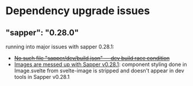 # Dependency upgrade issues

## "sapper": "0.28.0"

running into major issues with sapper 0.28.1:

- ~~[No such file "sapper/dev/build.json" — dev build race condition](https://github.com/sveltejs/sapper/issues/1440)~~
- [Images are messed up with Sapper v0.28.1](https://github.com/matyunya/svelte-image/issues/67): component styling done in Image.svelte from svelte-image is stripped and doesn't appear in dev tools in Sapper v0.28.1

